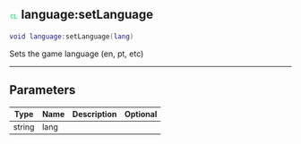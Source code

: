 ## ![client](.gitbook/assets/client.png) language:setLanguage


```lua
void language:setLanguage(lang)
```

Sets the game language (en, pt, etc)


------
## Parameters

| Type   | Name | Description              | Optional |
| ------ | ---- | ------------------------ | -------: |
| string | lang |  |  |


